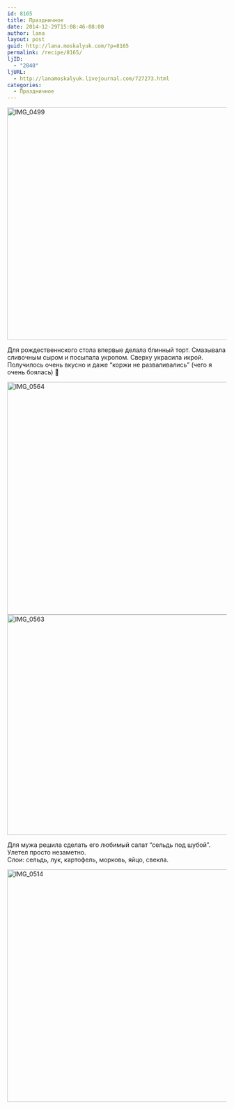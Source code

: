 ```yaml
---
id: 8165
title: Праздничное
date: 2014-12-29T15:08:46-08:00
author: lana
layout: post
guid: http://lana.moskalyuk.com/?p=8165
permalink: /recipe/8165/
ljID:
  - "2840"
ljURL:
  - http://lanamoskalyuk.livejournal.com/727273.html
categories:
  - Праздничное
---
```

<img loading="lazy" src="https://farm8.staticflickr.com/7518/16135321265_93abd1c111_c.jpg" alt="IMG_0499" width="800" height="534" />

Для рождественнского стола впервые делала блинный торт. Смазывала сливочным сыром и посыпала укропом. Сверху украсила икрой. Получилось очень вкусно и даже &#8220;коржи не разваливались&#8221; (чего я очень боялась) 🙂

<img loading="lazy" src="https://farm9.staticflickr.com/8645/15948015330_d5038a56e6_c.jpg" alt="IMG_0564" width="800" height="534" /> 

<img loading="lazy" src="https://farm8.staticflickr.com/7579/15949239519_57ce63761f_c.jpg" alt="IMG_0563" width="800" height="506" /> 

Для мужа решила сделать его любимый салат &#8220;сельдь под шубой&#8221;. Улетел просто незаметно.  
Слои: сельдь, лук, картофель, морковь, яйцо, свекла.

<img loading="lazy" src="https://farm8.staticflickr.com/7474/15954437038_5ba25f0d04_c.jpg" alt="IMG_0514" width="800" height="534" />